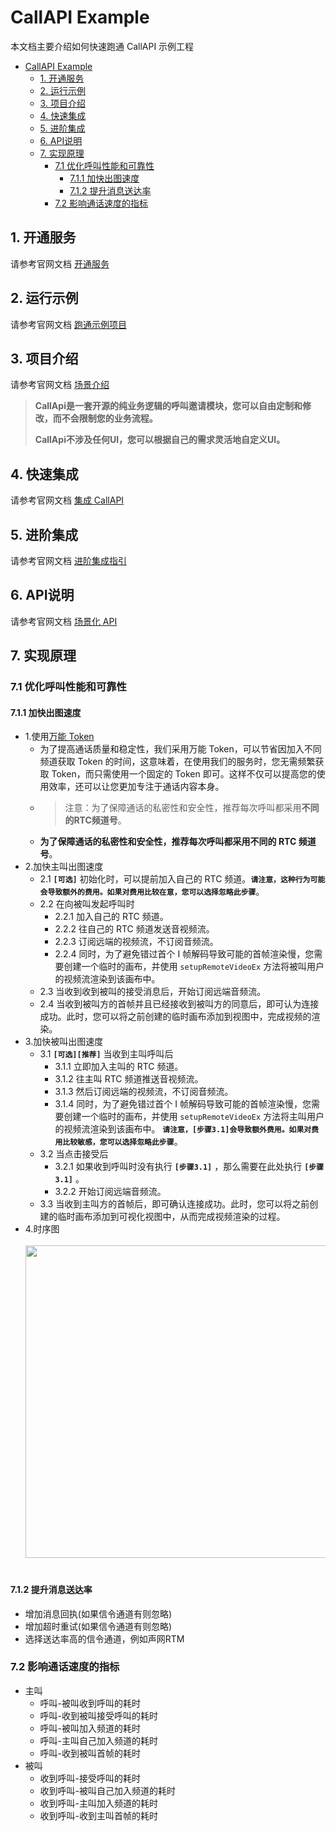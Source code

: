 # CallAPI Example

本文档主要介绍如何快速跑通 CallAPI 示例工程
- [CallAPI Example](#callapi-example)
  - [1. 开通服务](#1-开通服务)
  - [2. 运行示例](#2-运行示例)
  - [3. 项目介绍](#3-项目介绍)
  - [4. 快速集成](#4-快速集成)
  - [5. 进阶集成](#5-进阶集成)
  - [6. API说明](#6-api说明)
  - [7. 实现原理](#7-实现原理)
    - [7.1 优化呼叫性能和可靠性](#71-优化呼叫性能和可靠性)
      - [7.1.1 加快出图速度](#711-加快出图速度)
      - [7.1.2 提升消息送达率](#712-提升消息送达率)
    - [7.2 影响通话速度的指标](#72-影响通话速度的指标)

## 1. 开通服务
请参考官网文档 [开通服务](https://doc.shengwang.cn/doc/one-to-one-live/android/get-started/enable-service)

## 2. 运行示例
请参考官网文档 [跑通示例项目](https://doc.shengwang.cn/doc/one-to-one-live/android/get-started/run-example)

## 3. 项目介绍
请参考官网文档 [场景介绍](https://doc.shengwang.cn/doc/one-to-one-live/android/overview/product-overview)

>  **CallApi是一套开源的纯业务逻辑的呼叫邀请模块，您可以自由定制和修改，而不会限制您的业务流程。**
> 
> **CallApi不涉及任何UI，您可以根据自己的需求灵活地自定义UI。**
  
## 4. 快速集成
请参考官网文档 [集成 CallAPI](https://doc.shengwang.cn/doc/one-to-one-live/android/basic-features/integrate-callapi)


## 5. 进阶集成
请参考官网文档 [进阶集成指引](https://doc.shengwang.cn/doc/one-to-one-live/android/advanced-features/integration-guideline)

## 6. API说明
  
请参考官网文档 [场景化 API](https://doc.shengwang.cn/api-ref/one-to-one-live/android/call-api)
  
## 7. 实现原理
### 7.1 优化呼叫性能和可靠性
#### 7.1.1 加快出图速度
- 1.使用[万能 Token](https://doc.shengwang.cn/doc/rtc/ios/best-practice/wildcard-token)
  - 为了提高通话质量和稳定性，我们采用万能 Token，可以节省因加入不同频道获取 Token 的时间，这意味着，在使用我们的服务时，您无需频繁获取 Token，而只需使用一个固定的 Token 即可。这样不仅可以提高您的使用效率，还可以让您更加专注于通话内容本身。
  - > 注意：为了保障通话的私密性和安全性，推荐每次呼叫都采用**不同的RTC频道号**。
  - **为了保障通话的私密性和安全性，推荐每次呼叫都采用不同的 RTC 频道号**。
- 2.加快主叫出图速度
  - 2.1 **`[可选]`** 初始化时，可以提前加入自己的 RTC 频道。**`请注意，这种行为可能会导致额外的费用。如果对费用比较在意，您可以选择忽略此步骤`**。
  - 2.2 在向被叫发起呼叫时
    - 2.2.1 加入自己的 RTC 频道。
    - 2.2.2 往自己的 RTC 频道发送音视频流。
    - 2.2.3 订阅远端的视频流，不订阅音频流。
    - 2.2.4 同时，为了避免错过首个 I 帧解码导致可能的首帧渲染慢，您需要创建一个临时的画布，并使用 `setupRemoteVideoEx` 方法将被叫用户的视频流渲染到该画布中。
  - 2.3 当收到收到被叫的接受消息后，开始订阅远端音频流。
  - 2.4 当收到被叫方的首帧并且已经接收到被叫方的同意后，即可认为连接成功。此时，您可以将之前创建的临时画布添加到视图中，完成视频的渲染。
- 3.加快被叫出图速度
  - 3.1 **`[可选][推荐]`** 当收到主叫呼叫后
    - 3.1.1 立即加入主叫的 RTC 频道。
    - 3.1.2 往主叫 RTC 频道推送音视频流。
    - 3.1.3 然后订阅远端的视频流，不订阅音频流。
    - 3.1.4 同时，为了避免错过首个 I 帧解码导致可能的首帧渲染慢，您需要创建一个临时的画布，并使用 `setupRemoteVideoEx` 方法将主叫用户的视频流渲染到该画布中。
      **`请注意，[步骤3.1]会导致额外费用。如果对费用比较敏感，您可以选择忽略此步骤`**。
  - 3.2 当点击接受后
    - 3.2.1 如果收到呼叫时没有执行 **`[步骤3.1]`** ，那么需要在此处执行 **`[步骤3.1]`** 。
    - 3.2.2 开始订阅远端音频流。
  - 3.3 当收到主叫方的首帧后，即可确认连接成功。此时，您可以将之前创建的临时画布添加到可视化视图中，从而完成视频渲染的过程。
- 4.时序图
  <br><br><img src="https://fullapp.oss-cn-beijing.aliyuncs.com/scenario_api/callapi/diagram/200/sequence_solution_1v1.zh.png" width="500px"><br><br>

#### 7.1.2 提升消息送达率
- 增加消息回执(如果信令通道有则忽略)
- 增加超时重试(如果信令通道有则忽略)
- 选择送达率高的信令通道，例如声网RTM

### 7.2 影响通话速度的指标
- 主叫
  - 呼叫-被叫收到呼叫的耗时
  - 呼叫-收到被叫接受呼叫的耗时
  - 呼叫-被叫加入频道的耗时
  - 呼叫-主叫自己加入频道的耗时
  - 呼叫-收到被叫首帧的耗时
- 被叫
  - 收到呼叫-接受呼叫的耗时
  - 收到呼叫-被叫自己加入频道的耗时
  - 收到呼叫-主叫加入频道的耗时
  - 收到呼叫-收到主叫首帧的耗时